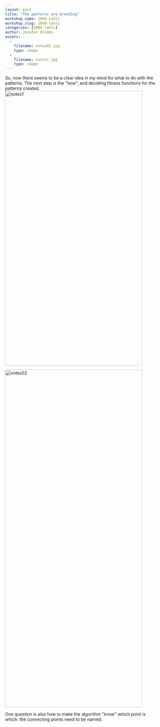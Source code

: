 ```yaml
---
layout: post
title: "The patterns are breeding"
workshop_name: 2009 Lahti
workshop_slug: 2009-lahti
categories: [2009-lahti]
author: Jonatan Hildén
assets:
  -
    filename: notes02.jpg
    type: image
  -
    filename: notes1.jpg
    type: image
---
```

So, now there seems to be a clear idea in my mind for what to do with the patterns. The next step is the "how", and deciding fitness functions for the patterns created.<a href="http://workshops.nodebox.net/2009/wp-content/uploads/notes1.jpg"><img class="alignnone size-full wp-image-769" title="notes1" src="http://workshops.nodebox.net/2009/wp-content/uploads/notes1.jpg" alt="notes1" width="450" height="900" /></a>

<a href="http://workshops.nodebox.net/2009/wp-content/uploads/notes02.jpg"><img class="alignnone size-full wp-image-768" title="notes02" src="http://workshops.nodebox.net/2009/wp-content/uploads/notes02.jpg" alt="notes02" width="450" height="1106" /></a>

One question is also how to make the algorithm "know" which point is which: the connecting points need to be named.

